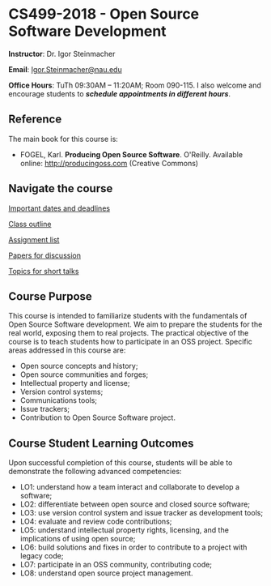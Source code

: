 # CS499-2018 - Open Source Software Development 

**Instructor**: Dr. Igor Steinmacher

**Email**: Igor.Steinmacher@nau.edu

**Office Hours**: TuTh 09:30AM – 11:20AM; Room 090-115. I also welcome and encourage students to **_schedule appointments in different hours_**.

## Reference

The main book for this course is:
* FOGEL, Karl. **Producing Open Source Software**. O'Reilly. Available online:  http://producingoss.com (Creative Commons)

## Navigate the course
[Important dates and deadlines](dates.md)

[Class outline](outline.md)

[Assignment list](assignments.md)

[Papers for discussion](papers.md)

[Topics for short talks](shorttalks.md)

## Course Purpose
This course is intended to familiarize students with the fundamentals of Open Source Software development. We aim to prepare the students for the real world, exposing them to real projects. The practical objective of the course is to teach students how to participate in an OSS project. Specific areas addressed in this course are:
* Open source concepts and history;
* Open source communities and forges;
* Intellectual property and license;
* Version control systems;
* Communications tools;
* Issue trackers;
* Contribution to Open Source Software project.

## Course Student Learning Outcomes
Upon successful completion of this course, students will be able to demonstrate the following
advanced competencies:
* LO1: understand how a team interact and collaborate to develop a software;
* LO2: differentiate between open source and closed source software;
* LO3: use version control system and issue tracker as development tools;
* LO4: evaluate and review code contributions;
* LO5: understand intellectual property rights, licensing, and the implications of using open source;
* LO6: build solutions and fixes in order to contribute to a project with legacy code;
* LO7: participate in an OSS community, contributing code;
* LO8: understand open source project management.  
